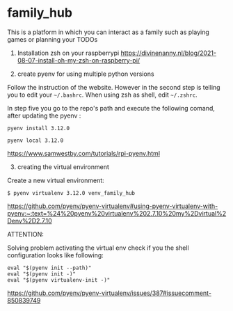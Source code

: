 # family_hub
This is a platform in which you can interact as  a family such as playing games or planning your TODOs 


1. Installation zsh on your raspberrypi
https://divinenanny.nl/blog/2021-08-07-install-oh-my-zsh-on-raspberry-pi/

2. create pyenv for using multiple python versions

Follow the instruction of the website. However in the second step is telling you to edit your `~/.bashrc`. When using zsh as shell, edit `~/.zshrc`.

In step five you go to the repo's path and execute the following comand, after updating the pyenv :

```shell
pyenv install 3.12.0

pyenv local 3.12.0
```
 
https://www.samwestby.com/tutorials/rpi-pyenv.html

3. creating the virtual environment

Create a new virtual environment:

```shell
$ pyenv virtualenv 3.12.0 venv_family_hub
```

https://github.com/pyenv/pyenv-virtualenv#using-pyenv-virtualenv-with-pyenv:~:text=%24%20pyenv%20virtualenv%202.7.10%20my%2Dvirtual%2Denv%2D2.7.10

ATTENTION:

Solving problem activating the virtual env check if you the shell configuration looks like following:

```shell
eval "$(pyenv init --path)"
eval "$(pyenv init -)"
eval "$(pyenv virtualenv-init -)"
```


https://github.com/pyenv/pyenv-virtualenv/issues/387#issuecomment-850839749

